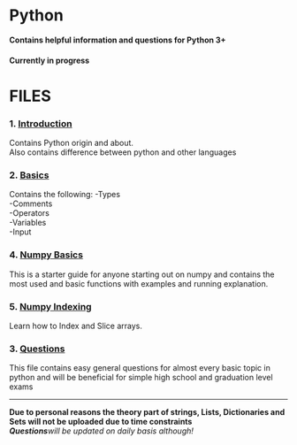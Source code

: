 # Python
**Contains helpful information and questions for Python 3+**

#### Currently in progress

# FILES
### 1. <a href="https://github.com/aayush3299/Python/blob/master/Introduction.ipynb">Introduction</a>
Contains Python origin and about.<br>
Also contains difference between python and other languages

### 2. <a href="https://github.com/aayush3299/Python/blob/master/Basics.ipynb">Basics</a>
Contains the following: 
-Types  
-Comments   
-Operators   
-Variables   
-Input 
 
### 4. <a href="https://github.com/aayush3299/Python/blob/master/numpy%20basics.ipynb">Numpy Basics</a>
This is a starter guide for anyone starting out on numpy and contains the most used and basic functions with examples and running explanation.

### 5. <a href="https://github.com/aayush3299/Python/blob/master/Numpy%20Indexing%20.ipynb">Numpy Indexing</a> 
Learn how to Index and Slice arrays.

### 3. <a href="https://github.com/aayush3299/Python/blob/master/Questions.ipynb">Questions </a>
This file contains easy general questions for almost every basic topic in python and
will be beneficial for simple high school and graduation level exams


<hr>
<b>Due to personal reasons the theory part of strings, Lists, Dictionaries and Sets will not be uploaded due to time constraints</b><br>
 <b><i>Questions</b>will be updated on daily basis although!</i>
